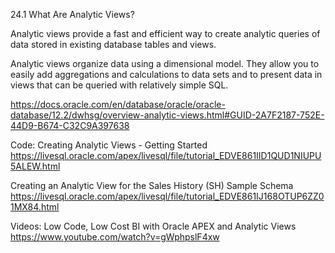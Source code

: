 

24.1 What Are Analytic Views?

Analytic views provide a fast and efficient way to create analytic queries of data stored in existing database tables and views.

Analytic views organize data using a dimensional model. They allow you to easily add aggregations and calculations to data sets and to present data in views that can be queried with relatively simple SQL.

https://docs.oracle.com/en/database/oracle/oracle-database/12.2/dwhsg/overview-analytic-views.html#GUID-2A7F2187-752E-44D9-B674-C32C9A397638


Code:
Creating Analytic Views - Getting Started
https://livesql.oracle.com/apex/livesql/file/tutorial_EDVE861IID1QUD1NIUPU5ALEW.html


Creating an Analytic View for the Sales History (SH) Sample Schema
https://livesql.oracle.com/apex/livesql/file/tutorial_EDVE861IJ168OTUP6ZZ01MX84.html



Videos:
Low Code, Low Cost BI with Oracle APEX and Analytic Views
https://www.youtube.com/watch?v=gWphpslF4xw
